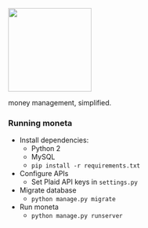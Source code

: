 <img height="170em" src="http://i.imgur.com/eVj2DWl.png">

money management, simplified.

### Running moneta
- Install dependencies:
  - Python 2
  - MySQL
  - `pip install -r requirements.txt`
- Configure APIs
  - Set Plaid API keys in `settings.py`
- Migrate database
  - `python manage.py migrate`
- Run moneta
  - `python manage.py runserver`
